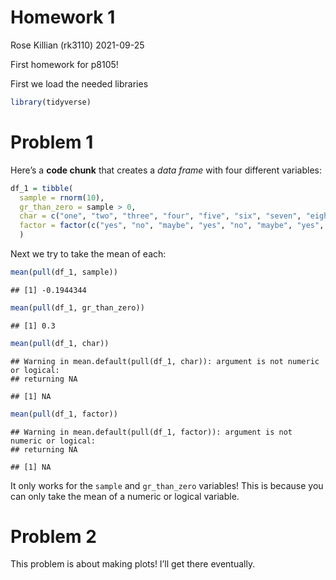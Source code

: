 Homework 1
================
Rose Killian (rk3110)
2021-09-25

First homework for p8105!

First we load the needed libraries

``` r
library(tidyverse)
```

# Problem 1

Here’s a **code chunk** that creates a *data frame* with four different
variables:

``` r
df_1 = tibble(
  sample = rnorm(10),
  gr_than_zero = sample > 0,
  char = c("one", "two", "three", "four", "five", "six", "seven", "eight", "nine", "ten"),
  factor = factor(c("yes", "no", "maybe", "yes", "no", "maybe", "yes", "no", "maybe", "yes"))
  )
```

Next we try to take the mean of each:

``` r
mean(pull(df_1, sample))
```

    ## [1] -0.1944344

``` r
mean(pull(df_1, gr_than_zero))
```

    ## [1] 0.3

``` r
mean(pull(df_1, char))
```

    ## Warning in mean.default(pull(df_1, char)): argument is not numeric or logical:
    ## returning NA

    ## [1] NA

``` r
mean(pull(df_1, factor))
```

    ## Warning in mean.default(pull(df_1, factor)): argument is not numeric or logical:
    ## returning NA

    ## [1] NA

It only works for the `sample` and `gr_than_zero` variables! This is
because you can only take the mean of a numeric or logical variable.

# Problem 2

This problem is about making plots! I’ll get there eventually.

